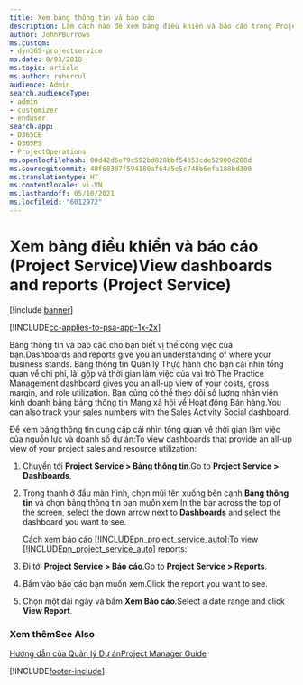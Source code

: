 ```yaml
---
title: Xem bảng thông tin và báo cáo
description: Làm cách nào để xem bảng điều khiển và báo cáo trong Project Service
author: JohnPBurrows
ms.custom:
- dyn365-projectservice
ms.date: 8/03/2018
ms.topic: article
ms.author: ruhercul
audience: Admin
search.audienceType:
- admin
- customizer
- enduser
search.app:
- D365CE
- D365PS
- ProjectOperations
ms.openlocfilehash: 00d42d6e79c592bd828bbf54353cde52900d288d
ms.sourcegitcommit: 40f68387f594180af64a5e5c748b6efa188bd300
ms.translationtype: HT
ms.contentlocale: vi-VN
ms.lasthandoff: 05/10/2021
ms.locfileid: "6012972"
---
```

# <a name="view-dashboards-and-reports-project-service"></a><span data-ttu-id="0e674-103">Xem bảng điều khiển và báo cáo (Project Service)</span><span class="sxs-lookup"><span data-stu-id="0e674-103">View dashboards and reports (Project Service)</span></span>

[!include [banner](../includes/psa-now-project-operations.md)]

[!INCLUDE[cc-applies-to-psa-app-1x-2x](../includes/cc-applies-to-psa-app-1x-2x.md)]

<span data-ttu-id="0e674-104">Bảng thông tin và báo cáo cho bạn biết vị thế công việc của bạn.</span><span class="sxs-lookup"><span data-stu-id="0e674-104">Dashboards and reports give you an understanding of where your business stands.</span></span> <span data-ttu-id="0e674-105">Bảng thông tin Quản lý Thực hành cho bạn cái nhìn tổng quan về chi phí, lãi gộp và thời gian làm việc của vai trò.</span><span class="sxs-lookup"><span data-stu-id="0e674-105">The Practice Management dashboard gives you an all-up view of your costs, gross margin, and role utilization.</span></span> <span data-ttu-id="0e674-106">Bạn cũng có thể theo dõi số lượng nhân viên kinh doanh bằng bảng thông tin Mạng xã hội về Hoạt động Bán hàng.</span><span class="sxs-lookup"><span data-stu-id="0e674-106">You can also track your sales numbers with the Sales Activity Social dashboard.</span></span>  
  
 <span data-ttu-id="0e674-107">Để xem bảng thông tin cung cấp cái nhìn tổng quan về thời gian làm việc của nguồn lực và doanh số dự án:</span><span class="sxs-lookup"><span data-stu-id="0e674-107">To view dashboards that provide an all-up view of your project sales and resource utilization:</span></span>  
  
1. <span data-ttu-id="0e674-108">Chuyển tới **Project Service > Bảng thông tin**.</span><span class="sxs-lookup"><span data-stu-id="0e674-108">Go to **Project Service > Dashboards**.</span></span>  
  
2. <span data-ttu-id="0e674-109">Trong thanh ở đầu màn hình, chọn mũi tên xuống bên cạnh **Bảng thông tin** và chọn bảng thông tin bạn muốn xem.</span><span class="sxs-lookup"><span data-stu-id="0e674-109">In the bar across the top of the screen, select the down arrow next to **Dashboards** and select the dashboard you want to see.</span></span>  
  
   <span data-ttu-id="0e674-110">Cách xem báo cáo [!INCLUDE[pn_project_service_auto](../includes/pn-project-service-auto.md)]:</span><span class="sxs-lookup"><span data-stu-id="0e674-110">To view [!INCLUDE[pn_project_service_auto](../includes/pn-project-service-auto.md)] reports:</span></span>  
  
3. <span data-ttu-id="0e674-111">Đi tới **Project Service > Báo cáo**.</span><span class="sxs-lookup"><span data-stu-id="0e674-111">Go to **Project Service > Reports**.</span></span>  
  
4. <span data-ttu-id="0e674-112">Bấm vào báo cáo bạn muốn xem.</span><span class="sxs-lookup"><span data-stu-id="0e674-112">Click the report you want to see.</span></span>  
  
5. <span data-ttu-id="0e674-113">Chọn một dải ngày và bấm **Xem Báo cáo**.</span><span class="sxs-lookup"><span data-stu-id="0e674-113">Select a date range and click **View Report**.</span></span>  
  
### <a name="see-also"></a><span data-ttu-id="0e674-114">Xem thêm</span><span class="sxs-lookup"><span data-stu-id="0e674-114">See Also</span></span>  
 [<span data-ttu-id="0e674-115">Hướng dẫn của Quản lý Dự án</span><span class="sxs-lookup"><span data-stu-id="0e674-115">Project Manager Guide</span></span>](../psa/project-manager-guide.md)


[!INCLUDE[footer-include](../includes/footer-banner.md)]